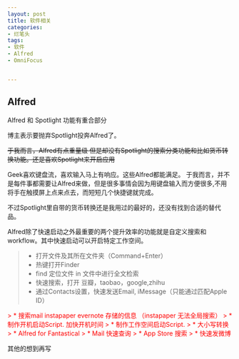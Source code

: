 ```yaml
---
layout: post
title: 软件相关
categories:
- 烂笔头
tags:
- 软件
- Alfred
- OmniFocus


---
```



## Alfred

Alfred 和 Spotlight 功能有重合部分

博主表示要抛弃Spotlight投奔Alfred了。
 <!--more-->

<del>于我而言，Alfred有点重量级 但是却没有Spotlight的搜索分类功能和比如货币转换功能。还是喜欢Spotlight来开启应用</del>

Geek喜欢键盘流，喜欢输入马上有响应。这些Alfred都能满足。
于我而言，并不是每件事都需要让Alfred来做，但是很多事情会因为用键盘输入而方便很多,不用将手在触摸屏上点来点去，而短短几个快捷键就完成。

不过Spotlight里自带的货币转换还是我用过的最好的，还没有找到合适的替代品。

Alfred除了快速启动之外最重要的两个提升效率的功能就是自定义搜索和workflow。其中快速启动可以开启特定工作空间。


> * 打开文件及其所在文件夹（Command+Enter）
> * 热键打开Finder
> * find 定位文件 in 文件中进行全文检索
>  * 快速搜索，打开 豆瓣，taobao，google,zhihu
> * 通过Contacts设置，快速发送Email, iMessage（只能通过匹配Apple ID）
 <font color="red">
> * 搜索mail instapaper evernote 存储的信息 （instapaper 无法全局搜索）
> * 制作开机启动Script. 加快开机时间
> * 制作工作空间启动Script. 
> * 大小写转换
> * Alfred for Fantastical
> * Mail 快速查询
> * App Store 搜索
> * 快速发微博

</font>


其他的想到再写
